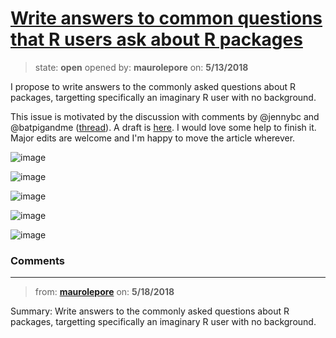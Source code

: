 # [Write answers to common questions that R users ask about R packages](https://github.com/ropensci/unconf18/issues/55)

> state: **open** opened by: **maurolepore** on: **5/13/2018**

I propose to write answers to the commonly asked questions about R packages, targetting specifically an imaginary R user with no background. 

This issue is motivated by the discussion with comments by @jennybc and @batpigandme ([thread](https://twitter.com/JennyBryan/status/951493844687663104)). A draft is [here](https://github.com/maurolepore/pkg6w). I would love some help to finish it. Major edits are welcome and I&#x27;m happy to move the article wherever.

![image](https://user-images.githubusercontent.com/5856545/39973095-4717c106-56e9-11e8-8618-783ee5ff12c0.png)

![image](https://user-images.githubusercontent.com/5856545/39973119-a559da42-56e9-11e8-8f32-e7902d18b65f.png)

![image](https://user-images.githubusercontent.com/5856545/39973290-1c0200d2-56ec-11e8-8945-0faf34cf095c.png)

![image](https://user-images.githubusercontent.com/5856545/39973088-2db1b906-56e9-11e8-8349-3304b0ba0f39.png)


![image](https://user-images.githubusercontent.com/5856545/39973347-b7bceed8-56ec-11e8-9051-db933d99fada.png)



### Comments

---
> from: [**maurolepore**](https://github.com/ropensci/unconf18/issues/55#issuecomment-390100655) on: **5/18/2018**

Summary: Write answers to the commonly asked questions about R packages, targetting specifically an imaginary R user with no background.


